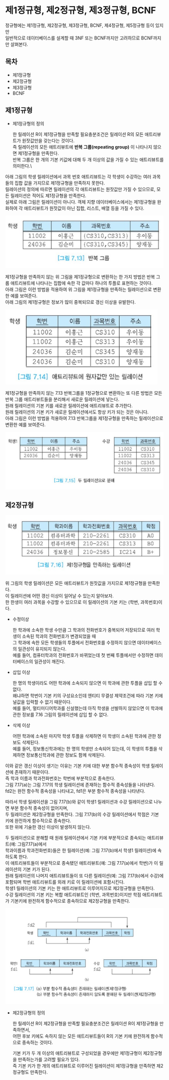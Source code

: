 # 제1정규형, 제2정규형, 제3정규형, BCNF

정규형에는 제1정규형, 제2정규형, 제3정규형, BCNF, 제4정규형, 제5정규형 등이 있지만  
일반적으로 데이터베이스를 설계할 때 3NF 또는 BCNF까지만 고려하므로 BCNF까지만 살펴본다.



## 목차

- 제1정규형
- 제2정규형
- 제3정규형
- BCNF



## 제1정규형

- 제1정규형의 정의

  한 릴레이션 R이 제1정규형을 만족할 필요충분조건은 릴레이션 R의 모든 애트리뷰트가 원잣값만을 갖는다는 것이다.  
  즉 릴레이션의 모든 애트리뷰트에 __반복 그룹(repeating group)__ 이 나타나지 않으면 제1정규형을 만족한다.  
  반복 그룹은 한 개의 기본 키값에 대해 두 개 이상의 값을 가질 수 있는 애트리뷰트를 의미한다.\

아래 그림의 학생 릴레이션에서 과목 번호 애트리뷰트는 각 학생이 수강하는 여러 과목들의 집합 값을 가지므로 제1정규형을 만족하지 못한다.  
릴레이션의 정의에 따르면 릴레이션의 각 애트리뷰트는 원잣값만 가질 수 있으므로, 모든 릴레이션은 적어도 제1정규형을 만족한다.  
실제로 아래 그림은 릴레이션이 아니다. 객체 지향 데이터베이스에서는 제1정규형을 완화하여 각 애트리뷰트가 원잣값이 아닌 집합, 리스트, 배열 등을 가질 수 있다.

![](./image/7-4/ex1.jpg)

제1정규형을 만족하지 않는 위 그림을 제1정규형으로 변환하는 한 가지 방법은 반복 그룹 애트리뷰트에 나타나는 집합에 속한 각 값마다 하나의 투플로 표현하는 것이다.  
아래 그림은 이런 방법을 적용하여 위 그림을 제1정규형을 만족하는 릴레이션으로 변환한 예를 보여준다.  
아래 그림의 제1정규형은 정보가 많이 중복되므로 갱신 이상을 유발한다.

![](./image/7-4/ex2.jpg)

제1정규형을 만족하지 않는 7.13 반복그룹을 1정규형으로 변환하는 또 다른 방법은 모든 반복 그룹 애트리뷰트들을 분리해서 새로운 릴레이션에 넣는다.  
원래 릴레이션의 기본 키를 새로운 릴레이션에 애트리뷰트로 추가한다.  
원래 릴레이션의 기본 키가 새로운 릴레이션에서도 항상 키가 되는 것은 아니다.  
아래 그림은 이런 방법을 적용하여 7.13 반복그룹을 제1정규형을 만족하는 릴레이션으로 변환한 예를 보여준다.

![](./image/7-4/ex3.jpg)



## 제2정규형

![](./image/7-4/ex4.jpg)

위 그림의 학생 릴레이션은 모든 애트리뷰트가 원잣값을 가지므로 제1정규형을 만족한다.  
이 릴레이션에 어떤 갱신 이상이 일어날 수 있는지 알아보자.  
한 한생이 여러 과목을 수강할 수 있으므로 이 릴레이션의 기본 키는 (학번, 과목번호)이다.

- 수정이상

  한 학과에 소속한 학생 수만큼 그 학과의 전화번호가 중복되어 저장되므로 여러 학생이 소속된 학과의 전화번호가 변경되었을 때  
  그 학과에 속한 모든 학생들의 투플에서 전화번호를 수정하지 않으면 데이터베이스의 일관성이 유지되지 않는다.  
  예를 들어, 컴퓨터학과의 전화번호가 바뀌었는데 첫 번째 투플에서만 수정하면 데이터베이스의 일관성이 깨진다.

- 삽입 이상

  한 명의 학생이라도 어떤 학과에 소속되지 않으면 이 학과에 관한 투플을 삽입 할 수 없다.  
  왜냐하면 학번이 기본 키의 구성요소인데 엔티티 무결성 제약조건에 따라 기본 키에 널값을 입력할 수 없기 때문이다.  
  예를 들어, 멀티미디어학과를 신설했는데 아직 학생을 선발하지 않았으면 이 학과에 관한 정보를 7.16 그림의 릴레이션에 삽입 할 수 없다.

- 삭제 이상

  어떤 학과에 소속된 마지막 학생 투플을 삭제하면 이 학생이 소속된 학과에 관한 정보도 삭제된다.  
  예를 들어, 정보통신학과에는 한 명의 학생만 소속되어 있는데, 이 학생의 투플을 삭제하면 정보통신학과에 관한 정보도 함께 삭제된다.

이와 같은 갱신 이상이 생기는 이유는 기본 키에 대한 부분 함수적 종속성이 학생 릴레이션에 존재하기 때문이다.  
즉 학과 이름과 학과전화번호는 학번에 부분적으로 종속한다.  
그림 7.17(a)는 그림 7.17의 학생 릴레이션에 존재하는 함수적 종속성들을 나타낸다.  
fd2는 완전 함수적 종속성을 나타내고, fd1은 부분 함수적 종속성을 나타낸다.

따라서 학생 릴레이션을 그림 7.17(b)와 같이 학생1 릴레이션과 수강 릴레이션으로 나누면 부분 함수적 종속성이 없어지며,  
두 릴레이션은 제2정규형을 만족한다. 그림 7.17(b)의 수강 릴레이션에서 학점은 기본 키에 완전하게 함수적으로 종속한다.  
또한 위에 기술한 갱신 이상이 발생하지 않는다.

두 릴레이션으로 분해할 때 원래 릴레이션에서 기본 키에 부분적으로 종속되는 애트리뷰트(예: 그림7.17(a)에서  
학과이름과 학과전화번호)들은 한 릴레이션(예: 그림 7.17(b)에서 학생1 릴레이션)에 속하도록 한다.  
이 애트리뷰트들이 부분적으로 종속됐던 애트리뷰트(예: 그림 7.17(a)에서 학번)가 이 릴레이션의 기본 키가 된다.  
원래 릴레이션의 나머지 애트리뷰트들이 또 다른 릴레이션(예: 그림 7.17(b)에서 수강)에 포함되며 학번 애트리뷰트를 외래 키로 이 릴레이션에 포함시킨다.  
학생1 릴레이션의 기본 키는 한 애트리뷰트로 이루어지므로 제2정규형을 만족한다.  
수강 릴레이션의 기본 키는 복합 애트리뷰트인 (학번, 과목번호)이지만 학점 애트리뷰트가 기본키에 완전하게 함수적으로 종속하므로 제2정규형을 만족한다.

![](./image/7-4/ex5.jpg)

- 제2정규형의 정의

  한 릴레이션 R이 제2정규형을 만족할 필요충분조건은 릴레이션 R이 제1정규형을 만족하면서,  
  어떤 후보 키에도 속하지 않는 모든 애트리뷰트들이 R의 기본 키에 완전하게 함수적으로 종속하는 것이다.

  기본 키가 두 개 이상의 애트리뷰트로 구성되었을 경우에만 제1정규형이 제2정규형을 만족하는가를 고려할 필요가 있다.  
  즉 기본 키가 한 개의 애트리뷰트로 이루어진 릴레이션이 제1정규형을 만족하면 제2정규형도 만족한다.
